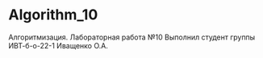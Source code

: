 # Algorithm_10
Алгоритмизация. Лабораторная работа №10
Выполнил студент группы ИВТ-б-о-22-1 Иващенко О.А.